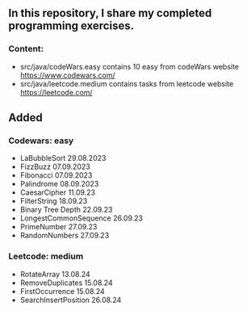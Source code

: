 ## In this repository, I share my completed programming exercises.

### Content:
- src/java/codeWars.easy contains 10 easy from codeWars website https://www.codewars.com/
- src/java/leetcode.medium contains tasks from leetcode website https://leetcode.com/

## Added

### Codewars: easy

- LaBubbleSort 29.08.2023
- FizzBuzz 07.09.2023
- Fibonacci 07.09.2023
- Palindrome 08.09.2023
- CaesarCipher 11.09.23
- FilterString 18.09.23
- Binary Tree Depth 22.09.23
- LongestCommonSequence 26.09.23
- PrimeNumber 27.09.23
- RandomNumbers 27.09.23

### Leetcode: medium

- RotateArray 13.08.24
- RemoveDuplicates 15.08.24
- FirstOccurrence 15.08.24
- SearchInsertPosition 26.08.24
